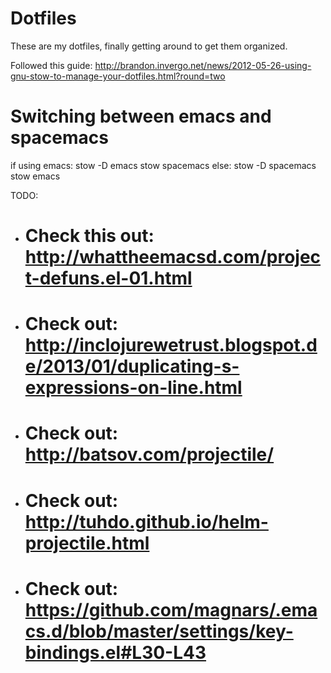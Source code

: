 # Dotfiles

These are my dotfiles, finally getting around to get them organized.

Followed this guide: http://brandon.invergo.net/news/2012-05-26-using-gnu-stow-to-manage-your-dotfiles.html?round=two

# Switching between emacs and spacemacs

if using emacs:
stow -D emacs
stow spacemacs
else:
stow -D spacemacs
stow emacs



TODO:

- # Check this out: http://whattheemacsd.com/project-defuns.el-01.html
- # Check out: http://inclojurewetrust.blogspot.de/2013/01/duplicating-s-expressions-on-line.html
- # Check out: http://batsov.com/projectile/
- # Check out: http://tuhdo.github.io/helm-projectile.html
- # Check out: https://github.com/magnars/.emacs.d/blob/master/settings/key-bindings.el#L30-L43
